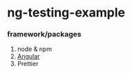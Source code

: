 # ng-testing-example

### framework/packages

1. node & npm
2. [Angular](https://angular.jp/)
3. Prettier


